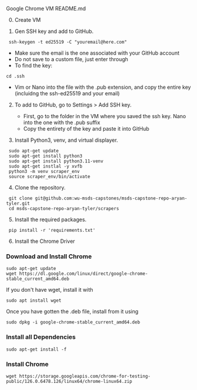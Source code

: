 Google Chrome VM README.md

0. Create VM
 
1. Gen SSH key and add to GitHub.

```
 ssh-keygen -t ed25519 -C "youremail@here.com"
```
- Make sure the email is the one associated with your GitHub account
- Do not save to a custom file, just enter through
- To find the key:
```
cd .ssh
```
- Vim or Nano into the file with the .pub extension, and copy the entire key (incluidng the ssh-ed25519 and your email)

2. To add to GitHub, go to Settings > Add SSH key.
    - First, go to the folder in the VM where you saved the ssh key. Nano into the one with the .pub suffix
    - Copy the entirety of the key and paste it into GitHub

3. Install Python3, venv, and virtual displayer.

```
 sudo apt-get update
 sudo apt-get install python3
 sudo apt-get install python3.11-venv
 sudo apt-get instlal -y xvfb
 python3 -m venv scraper_env
 source scraper_env/bin/activate
```

4. Clone the repository.

```
 git clone git@github.com:wu-msds-capstones/msds-capstone-repo-aryan-tyler.git
 cd msds-capstone-repo-aryan-tyler/scrapers
```
5. Install the required packages.

```
 pip install -r 'requirements.txt'
```

6. Install the Chrome Driver

### Download and Install Chrome

```
sudo apt-get update
wget https://dl.google.com/linux/direct/google-chrome-stable_current_amd64.deb
```
If you don't have wget, install it with

```
sudo apt install wget
```
Once you have gotten the .deb file, install from it using
```
sudo dpkg -i google-chrome-stable_current_amd64.deb
```


### Install all Dependencies

```
sudo apt-get install -f
```

### Install Chrome

```
wget https://storage.googleapis.com/chrome-for-testing-public/126.0.6478.126/linux64/chrome-linux64.zip
```

